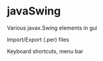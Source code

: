 # javaSwing

Various javax.Swing elements in gui

Import/Export (.per) files

Keyboard shortcuts, menu bar
